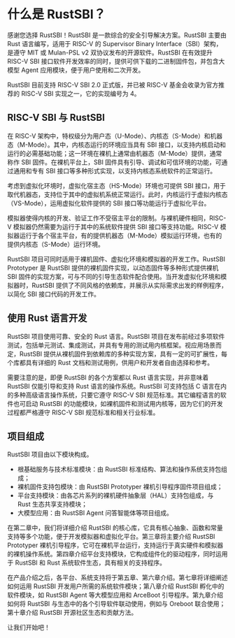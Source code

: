 # 什么是 RustSBI？

感谢您选择 RustSBI！RustSBI 是一款综合的安全引导解决方案。RustSBI 主要由 Rust 语言编写，适用于 RISC-V 的 Supervisor Binary Interface（SBI）架构，是遵守 MIT 或 Mulan-PSL v2 双协议发布的开源软件。RustSBI 在有效提升 RISC-V SBI 接口软件开发效率的同时，提供可供下载的二进制固件包，并包含大模型 Agent 应用模块，便于用户使用和二次开发。

RustSBI 目前支持 RISC-V SBI 2.0 正式版，并已被 RISC-V 基金会收录为官方推荐的 RISC-V SBI 实现之一，它的实现编号为 4。

## RISC-V SBI 与 RustSBI

在 RISC-V 架构中，特权级分为用户态（U-Mode）、内核态（S-Mode）和机器态（M-Mode）。其中，内核态运行的环境应当具有 SBI 接口，以支持内核启动和运行的必需基础功能；这一环境在裸机上通常由机器态（M-Mode）提供，通常称作 SBI 固件。在裸机平台上，SBI 固件具有引导、调试和可信环境的功能，可通过通用和专有 SBI 接口等多种形式实现，以支持内核态系统软件的正常运行。

考虑到虚拟化环境时，虚拟化宿主态（HS-Mode）环境也可提供 SBI 接口，用于取代机器态，支持位于其中的虚拟机系统正常运行。此时，内核运行于虚拟内核态（VS-Mode），运用虚拟化软件提供的 SBI 接口等功能运行于虚拟化平台。

模拟器使得内核的开发、验证工作不受宿主平台的限制。与裸机硬件相同，RISC-V 模拟器仍然需要为运行于其中的系统软件提供 SBI 接口等支持功能。RISC-V 模拟器运行于各个宿主平台，有的提供机器态（M-Mode）模拟运行环境，也有的提供内核态（S-Mode）运行环境。

RustSBI 项目可同时适用于裸机固件、虚拟化环境和模拟器的开发工作。RustSBI Prototyper 是 RustSBI 提供的裸机固件实现，以动态固件等多种形式提供裸机 SBI 固件的实现方案，可与不同的引导生态软件配合使用。当开发虚拟化环境和模拟器时，RustSBI 提供了不同风格的依赖库，并展示从实际需求出发的样例程序，以简化 SBI 接口代码的开发工作。

## 使用 Rust 语言开发

RustSBI 项目使用可靠、安全的 Rust 语言。RustSBI 项目在发布前经过多项软件测试，包括单元测试、集成测试，并具有专用的测试用内核框架。视应用场景而定，RustSBI 提供从裸机固件到依赖库的多种实现方案，具有一定的可扩展性，每个库都具有详细的 Rust 文档和测试用例，供用户和开发者自由选择和参考。

需要注意的是，即便 RustSBI 的各个方案都以 Rust 语言实现，并非意味着 RustSBI 仅能引导和支持 Rust 语言的操作系统。RustSBI 可支持包括 C 语言在内的多种高级语言操作系统，只要它遵守 RISC-V SBI 规范标准。其它编程语言的软件也可启动 RustSBI 的功能模块，如裸机固件和测试用内核等，因为它们的开发过程都严格遵守 RISC-V SBI 规范标准和相关行业标准。

## 项目组成

RustSBI 项目由以下模块构成。

- 根基础服务与技术标准模块：由 RustSBI 标准结构、算法和操作系统支持包组成；
- 裸机固件支持包模块：由 RustSBI Prototyper 裸机引导程序固件项目组成；
- 平台支持模块：由各芯片系列的裸机硬件抽象层（HAL）支持包组成，与 Rust 生态共享支持模块；
- 大模型应用：由 RustSBI Agent 问答智能体等项目组成。

在第二章中，我们将详细介绍 RustSBI 的核心库，它具有核心抽象、函数和常量支持等多个功能，便于开发模拟器和虚拟化平台。第三章将主要介绍 RustSBI Prototyper 裸机引导程序，它可在裸机平台运行，支持运行于真实硬件和模拟器的裸机操作系统。第四章介绍平台支持模块，它构成组件化的驱动程序，同时运用于 RustSBI 和 Rust 系统软件生态，具有相关的支持程序。

在产品介绍之后，各平台、系统支持将于第五章、第六章介绍。第七章将详细阐述如何运用 RustSBI 开发用户所需的系统软件模块；第八章介绍 RustSBI 孵化中的软件模块，如 RustSBI Agent 等大模型应用和 ArceBoot 引导程序。第九章介绍如何将 RustSBI 与生态中的各个引导软件联动使用，例如与 Oreboot 联合使用；第十章介绍 RustSBI 开源社区生态和贡献方法。

让我们开始吧！
